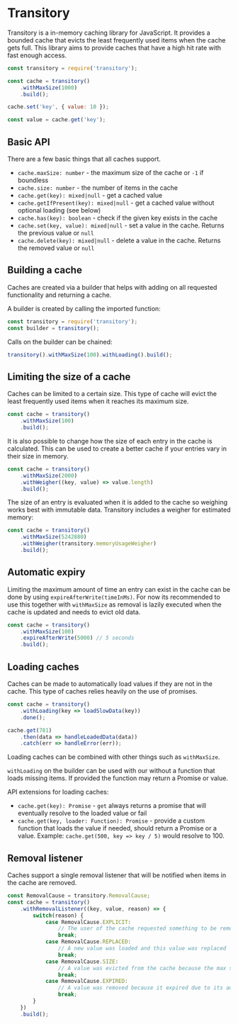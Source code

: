 # Transitory

Transitory is a in-memory caching library for JavaScript. It provides a
bounded cache that evicts the least frequently used items when the cache gets
full. This library aims to provide caches that have a high hit rate with
fast enough access.

```javascript
const transitory = require('transitory');

const cache = transitory()
	.withMaxSize(1000)
	.build();

cache.set('key', { value: 10 });

const value = cache.get('key');
```

## Basic API

There are a few basic things that all caches support.

* `cache.maxSize: number` - the maximum size of the cache or `-1` if boundless
* `cache.size: number` - the number of items in the cache
* `cache.get(key): mixed|null` - get a cached value
* `cache.getIfPresent(key): mixed|null` - get a cached value without optional loading (see below)
* `cache.has(key): boolean` - check if the given key exists in the cache
* `cache.set(key, value): mixed|null` - set a value in the cache. Returns the previous value or `null`
* `cache.delete(key): mixed|null` - delete a value in the cache. Returns the removed value or `null`

## Building a cache

Caches are created via a builder that helps with adding on all requested
functionality and returning a cache.

A builder is created by calling the imported function:

```javascript
const transitory = require('transitory');
const builder = transitory();
```

Calls on the builder can be chained:

```javascript
transitory().withMaxSize(100).withLoading().build();
```

## Limiting the size of a cache

Caches can be limited to a certain size. This type of cache will evict the
least frequently used items when it reaches its maximum size.

```javascript
const cache = transitory()
	.withMaxSize(100)
	.build();
```

It is also possible to change how the size of each entry in the cache is
calculated. This can be used to create a better cache if your entries vary in
their size in memory.

```javascript
const cache = transitory()
	.withMaxSize(2000)
	.withWeigher((key, value) => value.length)
	.build();
```

The size of an entry is evaluated when it is added to the cache so weighing
works best with immutable data. Transitory includes a weigher for estimated
memory:

```javascript
const cache = transitory()
	.withMaxSize(5242880)
	.withWeigher(transitory.memoryUsageWeigher)
	.build();
```

## Automatic expiry

Limiting the maximum amount of time an entry can exist in the cache can be done
by using `expireAfterWrite(timeInMs)`. For now its recommended to use this
together with `withMaxSize` as removal is lazily executed when the cache is
updated and needs to evict old data.

```javascript
const cache = transitory()
	.withMaxSize(100)
	.expireAfterWrite(5000) // 5 seconds
	.build();
```

## Loading caches

Caches can be made to automatically load values if they are not in the cache.
This type of caches relies heavily on the use of promises.

```javascript
const cache = transitory()
	.withLoading(key => loadSlowData(key))
	.done();

cache.get(781)
	.then(data => handleLoadedData(data))
	.catch(err => handleError(err));
```

Loading caches can be combined with other things such as `withMaxSize`.

`withLoading` on the builder can be used with our without a function that loads
missing items. If provided the function may return a Promise or value.

API extensions for loading caches:

* `cache.get(key): Promise` - `get` always returns a promise that will eventually resolve to the loaded value or fail
* `cache.get(key, loader: Function): Promise` - provide a custom function that loads the value if needed, should return a Promise or a value. Example: `cache.get(500, key => key / 5)` would resolve to 100.

## Removal listener

Caches support a single removal listener that will be notified when items in
the cache are removed.

```javascript
const RemovalCause = transitory.RemovalCause;
const cache = transitory()
	.withRemovalListener((key, value, reason) => {
		switch(reason) {
			case RemovalCause.EXPLICIT:
				// The user of the cache requested something to be removed
				break;
			case RemovalCause.REPLACED:
				// A new value was loaded and this value was replaced
				break;
			case RemovalCause.SIZE:
				// A value was evicted from the cache because the max size has been reached
				break;
			case RemovalCause.EXPIRED:
				// A value was removed because it expired due to its autoSuggest
				break;
		}
	})
	.build();
```
